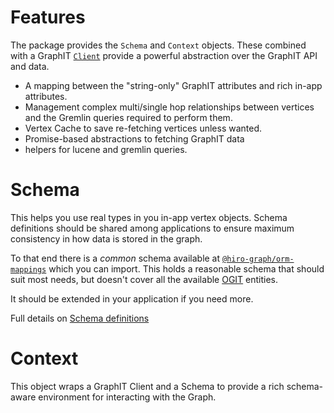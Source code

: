 # Features

The package provides the `Schema` and `Context` objects. These combined with a GraphIT [`Client`](https://github.com/arago/hiro-graph-js/@hiro-graph/client) provide a powerful abstraction over the GraphIT API and data.

-   A mapping between the "string-only" GraphIT attributes and rich in-app attributes.
-   Management complex multi/single hop relationships between vertices and the Gremlin queries required to perform them.
-   Vertex Cache to save re-fetching vertices unless wanted.
-   Promise-based abstractions to fetching GraphIT data
-   helpers for lucene and gremlin queries.

# Schema

This helps you use real types in you in-app vertex objects. Schema definitions should be shared among applications to ensure maximum consistency in how data is stored in the graph.

To that end there is a _common_ schema available at [`@hiro-graph/orm-mappings`](https://github.com/arago/hiro-graph-js/package/@hiro-graph/orm-mappings) which you can import. This holds a reasonable schema that should suit most needs, but doesn't cover all the available [OGIT](https://github.com/arago/OGIT) entities.

It should be extended in your application if you need more.

Full details on [Schema definitions](./schema-definitions.md)

# Context

This object wraps a GraphIT Client and a Schema to provide a rich schema-aware environment for interacting with the Graph.
